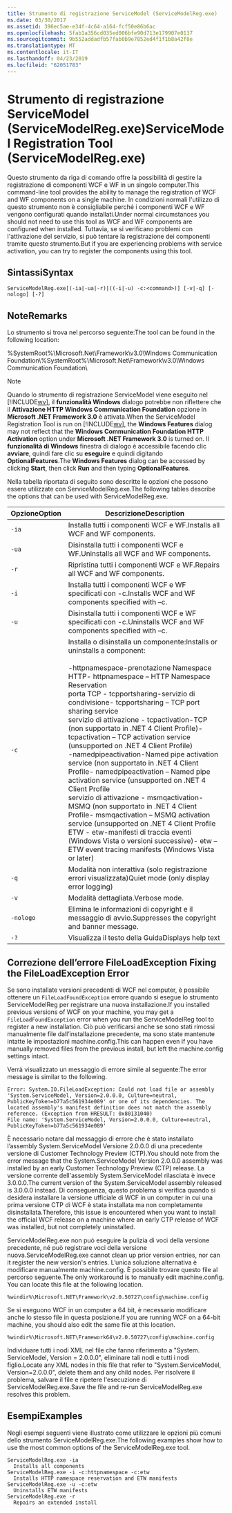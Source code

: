 ```yaml
---
title: Strumento di registrazione ServiceModel (ServiceModelReg.exe)
ms.date: 03/30/2017
ms.assetid: 396ec5ae-e34f-4c64-a164-fcf50e86b6ac
ms.openlocfilehash: 5fab1a356cd035ed006bfe90d713e179907e0137
ms.sourcegitcommit: 9b552addadfb57fab0b9e7852ed4f1f1b8a42f8e
ms.translationtype: MT
ms.contentlocale: it-IT
ms.lasthandoff: 04/23/2019
ms.locfileid: "62051783"
---
```

# <a name="servicemodel-registration-tool-servicemodelregexe"></a><span data-ttu-id="b4db9-102">Strumento di registrazione ServiceModel (ServiceModelReg.exe)</span><span class="sxs-lookup"><span data-stu-id="b4db9-102">ServiceModel Registration Tool (ServiceModelReg.exe)</span></span>
<span data-ttu-id="b4db9-103">Questo strumento da riga di comando offre la possibilità di gestire la registrazione di componenti WCF e WF in un singolo computer.</span><span class="sxs-lookup"><span data-stu-id="b4db9-103">This command-line tool provides the ability to manage the registration of WCF and WF components on a single machine.</span></span> <span data-ttu-id="b4db9-104">In condizioni normali l'utilizzo di questo strumento non è consigliabile perché i componenti WCF e WF vengono configurati quando installati.</span><span class="sxs-lookup"><span data-stu-id="b4db9-104">Under normal circumstances you should not need to use this tool as WCF and WF components are configured when installed.</span></span> <span data-ttu-id="b4db9-105">Tuttavia, se si verificano problemi con l'attivazione del servizio, si può tentare la registrazione dei componenti tramite questo strumento.</span><span class="sxs-lookup"><span data-stu-id="b4db9-105">But if you are experiencing problems with service activation, you can try to register the components using this tool.</span></span>  
  
## <a name="syntax"></a><span data-ttu-id="b4db9-106">Sintassi</span><span class="sxs-lookup"><span data-stu-id="b4db9-106">Syntax</span></span>  
  
```  
ServiceModelReg.exe[(-ia|-ua|-r)|((-i|-u) -c:<command>)] [-v|-q] [-nologo] [-?]  
```  
  
## <a name="remarks"></a><span data-ttu-id="b4db9-107">Note</span><span class="sxs-lookup"><span data-stu-id="b4db9-107">Remarks</span></span>  
 <span data-ttu-id="b4db9-108">Lo strumento si trova nel percorso seguente:</span><span class="sxs-lookup"><span data-stu-id="b4db9-108">The tool can be found in the following location:</span></span>  
  
 <span data-ttu-id="b4db9-109">%SystemRoot%\Microsoft.Net\Framework\v3.0\Windows Communication Foundation\\</span><span class="sxs-lookup"><span data-stu-id="b4db9-109">%SystemRoot%\Microsoft.Net\Framework\v3.0\Windows Communication Foundation\\</span></span>  
  
> [!NOTE]
>  <span data-ttu-id="b4db9-110">Quando lo strumento di registrazione ServiceModel viene eseguito nel [!INCLUDE[wv](../../../includes/wv-md.md)], il **funzionalità Windows** dialogo potrebbe non riflettere che il **Attivazione HTTP Windows Communication Foundation** opzione in **Microsoft .NET Framework 3.0** è attivata.</span><span class="sxs-lookup"><span data-stu-id="b4db9-110">When the ServiceModel Registration Tool is run on [!INCLUDE[wv](../../../includes/wv-md.md)], the **Windows Features** dialog may not reflect that the **Windows Communication Foundation HTTP Activation** option under **Microsoft .NET Framework 3.0** is turned on.</span></span> <span data-ttu-id="b4db9-111">Il **funzionalità di Windows** finestra di dialogo è accessibile facendo clic **avviare**, quindi fare clic su **eseguire** e quindi digitando **OptionalFeatures**.</span><span class="sxs-lookup"><span data-stu-id="b4db9-111">The **Windows Features** dialog can be accessed by clicking **Start**, then click **Run** and then typing **OptionalFeatures**.</span></span>  
  
 <span data-ttu-id="b4db9-112">Nella tabella riportata di seguito sono descritte le opzioni che possono essere utilizzate con ServiceModelReg.exe.</span><span class="sxs-lookup"><span data-stu-id="b4db9-112">The following tables describe the options that can be used with ServiceModelReg.exe.</span></span>  
  
|<span data-ttu-id="b4db9-113">Opzione</span><span class="sxs-lookup"><span data-stu-id="b4db9-113">Option</span></span>|<span data-ttu-id="b4db9-114">Descrizione</span><span class="sxs-lookup"><span data-stu-id="b4db9-114">Description</span></span>|  
|------------|-----------------|  
|`-ia`|<span data-ttu-id="b4db9-115">Installa tutti i componenti WCF e WF.</span><span class="sxs-lookup"><span data-stu-id="b4db9-115">Installs all WCF and WF components.</span></span>|  
|`-ua`|<span data-ttu-id="b4db9-116">Disinstalla tutti i componenti WCF e WF.</span><span class="sxs-lookup"><span data-stu-id="b4db9-116">Uninstalls all WCF and WF components.</span></span>|  
|`-r`|<span data-ttu-id="b4db9-117">Ripristina tutti i componenti WCF e WF.</span><span class="sxs-lookup"><span data-stu-id="b4db9-117">Repairs all WCF and WF components.</span></span>|  
|`-i`|<span data-ttu-id="b4db9-118">Installa tutti i componenti WCF e WF specificati con -c.</span><span class="sxs-lookup"><span data-stu-id="b4db9-118">Installs WCF and WF components specified with –c.</span></span>|  
|`-u`|<span data-ttu-id="b4db9-119">Disinstalla tutti i componenti WCF e WF specificati con -c.</span><span class="sxs-lookup"><span data-stu-id="b4db9-119">Uninstalls WCF and WF components specified with –c.</span></span>|  
|`-c`|<span data-ttu-id="b4db9-120">Installa o disinstalla un componente:</span><span class="sxs-lookup"><span data-stu-id="b4db9-120">Installs or uninstalls a component:</span></span><br /><br /> <span data-ttu-id="b4db9-121">-httpnamespace-prenotazione Namespace HTTP</span><span class="sxs-lookup"><span data-stu-id="b4db9-121">-   httpnamespace – HTTP Namespace Reservation</span></span><br /><span data-ttu-id="b4db9-122">porta TCP - tcpportsharing-servizio di condivisione</span><span class="sxs-lookup"><span data-stu-id="b4db9-122">-   tcpportsharing – TCP port sharing service</span></span><br /><span data-ttu-id="b4db9-123">servizio di attivazione - tcpactivation-TCP (non supportato in .NET 4 Client Profile)</span><span class="sxs-lookup"><span data-stu-id="b4db9-123">-   tcpactivation – TCP activation service (unsupported on .NET 4 Client Profile)</span></span><br /><span data-ttu-id="b4db9-124">-namedpipeactivation-Named pipe activation service (non supportato in .NET 4 Client Profile</span><span class="sxs-lookup"><span data-stu-id="b4db9-124">-   namedpipeactivation – Named pipe activation service (unsupported on .NET 4 Client Profile</span></span><br /><span data-ttu-id="b4db9-125">servizio di attivazione - msmqactivation-MSMQ (non supportato in .NET 4 Client Profile</span><span class="sxs-lookup"><span data-stu-id="b4db9-125">-   msmqactivation – MSMQ activation service (unsupported on .NET 4 Client Profile</span></span><br /><span data-ttu-id="b4db9-126">ETW - etw-manifesti di traccia eventi (Windows Vista o versioni successive)</span><span class="sxs-lookup"><span data-stu-id="b4db9-126">-   etw – ETW event tracing manifests (Windows Vista or later)</span></span>|  
|`-q`|<span data-ttu-id="b4db9-127">Modalità non interattiva (solo registrazione errori visualizzata)</span><span class="sxs-lookup"><span data-stu-id="b4db9-127">Quiet mode (only display error logging)</span></span>|  
|`-v`|<span data-ttu-id="b4db9-128">Modalità dettagliata.</span><span class="sxs-lookup"><span data-stu-id="b4db9-128">Verbose mode.</span></span>|  
|`-nologo`|<span data-ttu-id="b4db9-129">Elimina le informazioni di copyright e il messaggio di avvio.</span><span class="sxs-lookup"><span data-stu-id="b4db9-129">Suppresses the copyright and banner message.</span></span>|  
|`-?`|<span data-ttu-id="b4db9-130">Visualizza il testo della Guida</span><span class="sxs-lookup"><span data-stu-id="b4db9-130">Displays help text</span></span>|  
  
## <a name="fixing-the-fileloadexception-error"></a><span data-ttu-id="b4db9-131">Correzione dell’errore FileLoadException </span><span class="sxs-lookup"><span data-stu-id="b4db9-131">Fixing the FileLoadException Error</span></span>  
 <span data-ttu-id="b4db9-132">Se sono installate versioni precedenti di WCF nel computer, è possibile ottenere un `FileLoadFoundException` errore quando si esegue lo strumento ServiceModelReg per registrare una nuova installazione.</span><span class="sxs-lookup"><span data-stu-id="b4db9-132">If you installed previous versions of WCF on your machine, you may get a `FileLoadFoundException` error when you run the ServiceModelReg tool to register a new installation.</span></span> <span data-ttu-id="b4db9-133">Ciò può verificarsi anche se sono stati rimossi manualmente file dall’installazione precedente, ma sono state mantenute intatte le impostazioni machine.config.</span><span class="sxs-lookup"><span data-stu-id="b4db9-133">This can happen even if you have manually removed files from the previous install, but left the machine.config settings intact.</span></span>  
  
 <span data-ttu-id="b4db9-134">Verrà visualizzato un messaggio di errore simile al seguente:</span><span class="sxs-lookup"><span data-stu-id="b4db9-134">The error message is similar to the following.</span></span>  
  
```  
Error: System.IO.FileLoadException: Could not load file or assembly 'System.ServiceModel, Version=2.0.0.0, Culture=neutral, PublicKeyToken=b77a5c561934e089' or one of its dependencies. The located assembly's manifest definition does not match the assembly reference. (Exception from HRESULT: 0x80131040)  
File name: 'System.ServiceModel, Version=2.0.0.0, Culture=neutral, PublicKeyToken=b77a5c561934e089'  
```  
  
 <span data-ttu-id="b4db9-135">È necessario notare dal messaggio di errore che è stato installato l’assembly System.ServiceModel Versione 2.0.0.0 di una precedente versione di Customer Technology Preview (CTP).</span><span class="sxs-lookup"><span data-stu-id="b4db9-135">You should note from the error message that the System.ServiceModel Version 2.0.0.0 assembly was installed by an early Customer Technology Preview (CTP) release.</span></span> <span data-ttu-id="b4db9-136">La versione corrente dell'assembly System.ServiceModel rilasciata è invece 3.0.0.0.</span><span class="sxs-lookup"><span data-stu-id="b4db9-136">The current version of the System.ServiceModel assembly released is 3.0.0.0 instead.</span></span> <span data-ttu-id="b4db9-137">Di conseguenza, questo problema si verifica quando si desidera installare la versione ufficiale di WCF in un computer in cui una prima versione CTP di WCF è stata installata ma non completamente disinstallata.</span><span class="sxs-lookup"><span data-stu-id="b4db9-137">Therefore, this issue is encountered when you want to install the official WCF release on a machine where an early CTP release of WCF was installed, but not completely uninstalled.</span></span>  
  
 <span data-ttu-id="b4db9-138">ServiceModelReg.exe non può eseguire la pulizia di voci della versione precedente, né può registrare voci della versione nuova.</span><span class="sxs-lookup"><span data-stu-id="b4db9-138">ServiceModelReg.exe cannot clean up prior version entries, nor can it register the new version's entries.</span></span> <span data-ttu-id="b4db9-139">L’unica soluzione alternativa è modificare manualmente machine.config. È possibile trovare questo file al percorso seguente.</span><span class="sxs-lookup"><span data-stu-id="b4db9-139">The only workaround is to manually edit machine.config. You can locate this file at the following location.</span></span>  
  
```  
%windir%\Microsoft.NET\Framework\v2.0.50727\config\machine.config   
```  
  
 <span data-ttu-id="b4db9-140">Se si eseguono WCF in un computer a 64 bit, è necessario modificare anche lo stesso file in questa posizione.</span><span class="sxs-lookup"><span data-stu-id="b4db9-140">If you are running WCF on a 64-bit machine, you should also edit the same file at this location.</span></span>  
  
```  
%windir%\Microsoft.NET\Framework64\v2.0.50727\config\machine.config   
```  
  
 <span data-ttu-id="b4db9-141">Individuare tutti i nodi XML nel file che fanno riferimento a "System. ServiceModel, Version = 2.0.0.0", eliminare tali nodi e tutti i nodi figlio.</span><span class="sxs-lookup"><span data-stu-id="b4db9-141">Locate any XML nodes in this file that refer to "System.ServiceModel, Version=2.0.0.0", delete them and any child nodes.</span></span> <span data-ttu-id="b4db9-142">Per risolvere il problema, salvare il file e ripetere l'esecuzione di ServiceModelReg.exe.</span><span class="sxs-lookup"><span data-stu-id="b4db9-142">Save the file and re-run ServiceModelReg.exe resolves this problem.</span></span>  
  
## <a name="examples"></a><span data-ttu-id="b4db9-143">Esempi</span><span class="sxs-lookup"><span data-stu-id="b4db9-143">Examples</span></span>  
 <span data-ttu-id="b4db9-144">Negli esempi seguenti viene illustrato come utilizzare le opzioni più comuni dello strumento ServiceModelReg.exe.</span><span class="sxs-lookup"><span data-stu-id="b4db9-144">The following examples show how to use the most common options of the ServiceModelReg.exe tool.</span></span>  
  
```  
ServiceModelReg.exe -ia  
  Installs all components  
ServiceModelReg.exe -i -c:httpnamespace -c:etw  
  Installs HTTP namespace reservation and ETW manifests  
ServiceModelReg.exe -u -c:etw  
  Uninstalls ETW manifests  
ServiceModelReg.exe -r  
  Repairs an extended install  
```
